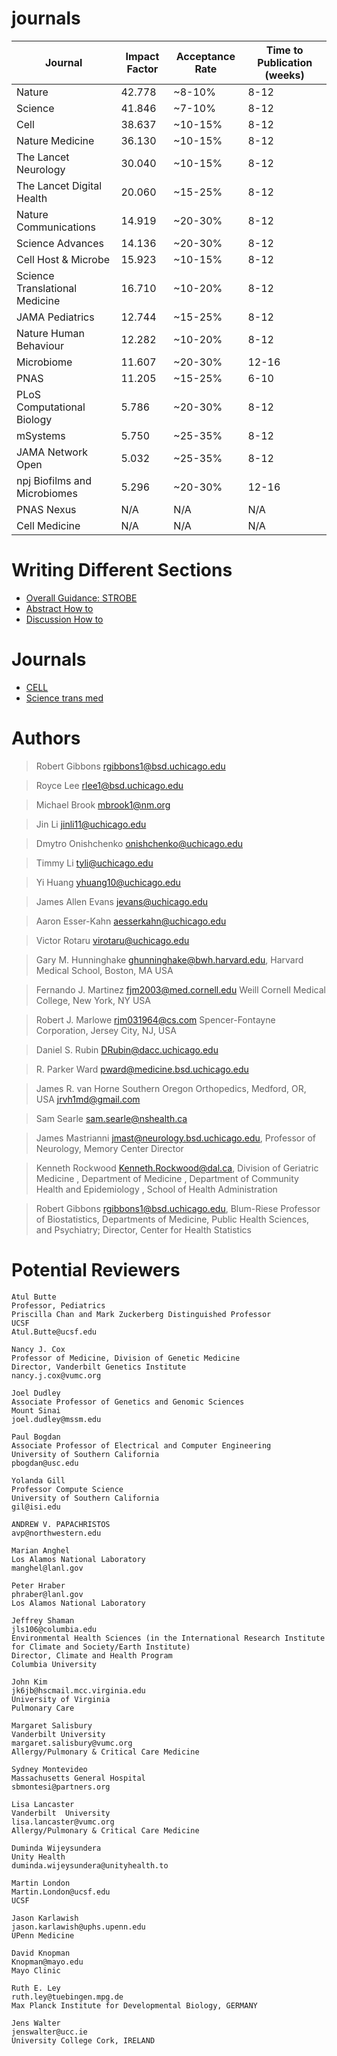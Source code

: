# journals
| Journal                         | Impact Factor | Acceptance Rate | Time to Publication (weeks) |
|---------------------------------|---------------|-----------------|-----------------------------|
| Nature                          | 42.778        | ~8-10%          | 8-12                        |
| Science                         | 41.846        | ~7-10%          | 8-12                        |
| Cell                            | 38.637        | ~10-15%         | 8-12                        |
| Nature Medicine                 | 36.130        | ~10-15%         | 8-12                        |
| The Lancet Neurology            | 30.040        | ~10-15%         | 8-12                        |
| The Lancet Digital Health       | 20.060        | ~15-25%         | 8-12                        |
| Nature Communications           | 14.919        | ~20-30%         | 8-12                        |
| Science Advances                | 14.136        | ~20-30%         | 8-12                        |
| Cell Host & Microbe             | 15.923        | ~10-15%         | 8-12                        |
| Science Translational Medicine | 16.710        | ~10-20%         | 8-12                        |
| JAMA Pediatrics                 | 12.744        | ~15-25%         | 8-12                        |
| Nature Human Behaviour          | 12.282        | ~10-20%         | 8-12                        |
| Microbiome                      | 11.607        | ~20-30%         | 12-16                       |
| PNAS                            | 11.205        | ~15-25%         | 6-10                        |
| PLoS Computational Biology      | 5.786         | ~20-30%         | 8-12                        |
| mSystems                        | 5.750         | ~25-35%         | 8-12                        |
| JAMA Network Open               | 5.032         | ~25-35%         | 8-12                        |
| npj Biofilms and Microbiomes    | 5.296         | ~20-30%         | 12-16                       |
| PNAS Nexus                      | N/A           | N/A             | N/A                         |
| Cell Medicine                   | N/A           | N/A             | N/A                         |



# Writing Different Sections

+ [Overall Guidance: STROBE](https://www.strobe-statement.org/download/strobe-checklist-case-control-studies-pdf)
+ [Abstract How to](abstract.md)
+ [Discussion How to](discussion_section.md)

# Journals

+ [CELL](CELL.md)
+ [Science trans med](stm.md)

# Authors

> Robert Gibbons
rgibbons1@bsd.uchicago.edu 

> Royce Lee
rlee1@bsd.uchicago.edu 

> Michael Brook
mbrook1@nm.org 

> Jin Li
jinli11@uchicago.edu

> Dmytro Onishchenko
onishchenko@uchicago.edu

> Timmy Li
tyli@uchicago.edu 

> Yi Huang
yhuang10@uchicago.edu

> James Allen Evans
jevans@uchicago.edu 

> Aaron Esser-Kahn
aesserkahn@uchicago.edu 

> Victor Rotaru
virotaru@uchicago.edu 

> Gary M. Hunninghake
ghunninghake@bwh.harvard.edu,
Harvard Medical School, Boston,
MA USA

> Fernando J. Martinez
fjm2003@med.cornell.edu 
Weill Cornell Medical College, New York, NY USA

> Robert J. Marlowe
rjm031964@cs.com 
Spencer-Fontayne Corporation, Jersey City, NJ, USA

> Daniel S. Rubin
DRubin@dacc.uchicago.edu

> R. Parker Ward
pward@medicine.bsd.uchicago.edu

> James R. van Horne
Southern Oregon Orthopedics, Medford, OR, USA
jrvh1md@gmail.com

> Sam Searle
sam.searle@nshealth.ca 

> James Mastrianni
jmast@neurology.bsd.uchicago.edu, Professor of Neurology, Memory Center Director

> Kenneth Rockwood
Kenneth.Rockwood@dal.ca, Division of Geriatric Medicine , Department of Medicine , Department of Community Health and Epidemiology , School of Health Administration

> Robert Gibbons rgibbons1@bsd.uchicago.edu, Blum-Riese Professor of Biostatistics, Departments of Medicine, Public Health Sciences, and Psychiatry; Director, Center for Health Statistics

# Potential Reviewers


```
Atul Butte
Professor, Pediatrics
Priscilla Chan and Mark Zuckerberg Distinguished Professor
UCSF
Atul.Butte@ucsf.edu
```
```
Nancy J. Cox
Professor of Medicine, Division of Genetic Medicine
Director, Vanderbilt Genetics Institute
nancy.j.cox@vumc.org
```
```
Joel Dudley
Associate Professor of Genetics and Genomic Sciences
Mount Sinai
joel.dudley@mssm.edu
```
```
Paul Bogdan
Associate Professor of Electrical and Computer Engineering
University of Southern California
pbogdan@usc.edu
```
```
Yolanda Gill
Professor Compute Science
University of Southern California
gil@isi.edu
```
```
ANDREW V. PAPACHRISTOS
avp@northwestern.edu
```
```
Marian Anghel
Los Alamos National Laboratory
manghel@lanl.gov
```
```
Peter Hraber
phraber@lanl.gov 
Los Alamos National Laboratory
```
```
Jeffrey Shaman
jls106@columbia.edu
Environmental Health Sciences (in the International Research Institute for Climate and Society/Earth Institute)
Director, Climate and Health Program
Columbia University
```

```
John Kim 
jk6jb@hscmail.mcc.virginia.edu
University of Virginia
Pulmonary Care
```
```
Margaret Salisbury
Vanderbilt University
margaret.salisbury@vumc.org
Allergy/Pulmonary & Critical Care Medicine
```
```
Sydney Montevideo
Massachusetts General Hospital
sbmontesi@partners.org
```

```
Lisa Lancaster 
Vanderbilt  University
lisa.lancaster@vumc.org
Allergy/Pulmonary & Critical Care Medicine
```

```
Duminda Wijeysundera
Unity Health
duminda.wijeysundera@unityhealth.to
```
```
Martin London
Martin.London@ucsf.edu
UCSF
```
```
Jason Karlawish
jason.karlawish@uphs.upenn.edu
UPenn Medicine
```
```
David Knopman
Knopman@mayo.edu
Mayo Clinic
```

```
Ruth E. Ley
ruth.ley@tuebingen.mpg.de
Max Planck Institute for Developmental Biology, GERMANY
```

```
Jens Walter
jenswalter@ucc.ie
University College Cork, IRELAND
```

